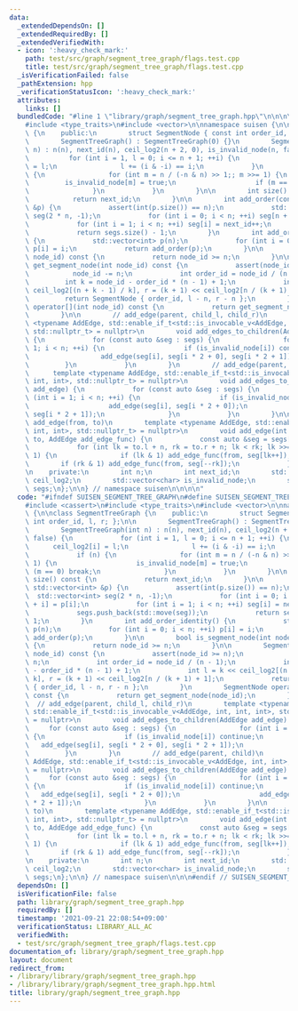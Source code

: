 ```yaml
---
data:
  _extendedDependsOn: []
  _extendedRequiredBy: []
  _extendedVerifiedWith:
  - icon: ':heavy_check_mark:'
    path: test/src/graph/segment_tree_graph/flags.test.cpp
    title: test/src/graph/segment_tree_graph/flags.test.cpp
  _isVerificationFailed: false
  _pathExtension: hpp
  _verificationStatusIcon: ':heavy_check_mark:'
  attributes:
    links: []
  bundledCode: "#line 1 \"library/graph/segment_tree_graph.hpp\"\n\n\n\n#include <cassert>\n\
    #include <type_traits>\n#include <vector>\n\nnamespace suisen {\n\nclass SegmentTreeGraph\
    \ {\n    public:\n        struct SegmentNode { const int order_id, l, r; };\n\n\
    \        SegmentTreeGraph() : SegmentTreeGraph(0) {}\n        SegmentTreeGraph(int\
    \ n) : n(n), next_id(n), ceil_log2(n + 2, 0), is_invalid_node(n, false) {\n  \
    \          for (int i = 1, l = 0; i <= n + 1; ++i) {\n                ceil_log2[i]\
    \ = l;\n                l += (i & -i) == i;\n            }\n            if (n)\
    \ {\n                for (int m = n / (-n & n) >> 1;; m >>= 1) {\n           \
    \         is_invalid_node[m] = true;\n                    if (m == 0) break;\n\
    \                }\n            }\n        }\n\n        int size() const {\n \
    \           return next_id;\n        }\n\n        int add_order(const std::vector<int>\
    \ &p) {\n            assert(int(p.size()) == n);\n            std::vector<int>\
    \ seg(2 * n, -1);\n            for (int i = 0; i < n; ++i) seg[n + i] = p[i];\n\
    \            for (int i = 1; i < n; ++i) seg[i] = next_id++;\n            segs.push_back(std::move(seg));\n\
    \            return segs.size() - 1;\n        }\n        int add_order_identity()\
    \ {\n            std::vector<int> p(n);\n            for (int i = 0; i < n; ++i)\
    \ p[i] = i;\n            return add_order(p);\n        }\n\n        bool is_segment_node(int\
    \ node_id) const {\n            return node_id >= n;\n        }\n\n        SegmentNode\
    \ get_segment_node(int node_id) const {\n            assert(node_id >= n);\n \
    \           node_id -= n;\n            int order_id = node_id / (n - 1);\n   \
    \         int k = node_id - order_id * (n - 1) + 1;\n            int l = k <<\
    \ ceil_log2[(n + k - 1) / k], r = (k + 1) << ceil_log2[n / (k + 1) + 1];\n   \
    \         return SegmentNode { order_id, l - n, r - n };\n        }\n        SegmentNode\
    \ operator[](int node_id) const {\n            return get_segment_node(node_id);\n\
    \        }\n\n        // add_edge(parent, child_l, child_r)\n        template\
    \ <typename AddEdge, std::enable_if_t<std::is_invocable_v<AddEdge, int, int, int>,\
    \ std::nullptr_t> = nullptr>\n        void add_edges_to_children(AddEdge add_edge)\
    \ {\n            for (const auto &seg : segs) {\n                for (int i =\
    \ 1; i < n; ++i) {\n                    if (is_invalid_node[i]) continue;\n  \
    \                  add_edge(seg[i], seg[i * 2 + 0], seg[i * 2 + 1]);\n       \
    \         }\n            }\n        }\n        // add_edge(parent, child)\n  \
    \      template <typename AddEdge, std::enable_if_t<std::is_invocable_v<AddEdge,\
    \ int, int>, std::nullptr_t> = nullptr>\n        void add_edges_to_children(AddEdge\
    \ add_edge) {\n            for (const auto &seg : segs) {\n                for\
    \ (int i = 1; i < n; ++i) {\n                    if (is_invalid_node[i]) continue;\n\
    \                    add_edge(seg[i], seg[i * 2 + 0]);\n                    add_edge(seg[i],\
    \ seg[i * 2 + 1]);\n                }\n            }\n        }\n\n        //\
    \ add_edge(from, to)\n        template <typename AddEdge, std::enable_if_t<std::is_invocable_v<AddEdge,\
    \ int, int>, std::nullptr_t> = nullptr>\n        void add_edge(int from, SegmentNode\
    \ to, AddEdge add_edge_func) {\n            const auto &seg = segs[to.order_id];\n\
    \            for (int lk = to.l + n, rk = to.r + n; lk < rk; lk >>= 1, rk >>=\
    \ 1) {\n                if (lk & 1) add_edge_func(from, seg[lk++]);\n        \
    \        if (rk & 1) add_edge_func(from, seg[--rk]);\n            }\n        }\n\
    \n    private:\n        int n;\n        int next_id;\n        std::vector<int>\
    \ ceil_log2;\n        std::vector<char> is_invalid_node;\n        std::vector<std::vector<int>>\
    \ segs;\n};\n\n} // namespace suisen\n\n\n\n"
  code: "#ifndef SUISEN_SEGMENT_TREE_GRAPH\n#define SUISEN_SEGMENT_TREE_GRAPH\n\n\
    #include <cassert>\n#include <type_traits>\n#include <vector>\n\nnamespace suisen\
    \ {\n\nclass SegmentTreeGraph {\n    public:\n        struct SegmentNode { const\
    \ int order_id, l, r; };\n\n        SegmentTreeGraph() : SegmentTreeGraph(0) {}\n\
    \        SegmentTreeGraph(int n) : n(n), next_id(n), ceil_log2(n + 2, 0), is_invalid_node(n,\
    \ false) {\n            for (int i = 1, l = 0; i <= n + 1; ++i) {\n          \
    \      ceil_log2[i] = l;\n                l += (i & -i) == i;\n            }\n\
    \            if (n) {\n                for (int m = n / (-n & n) >> 1;; m >>=\
    \ 1) {\n                    is_invalid_node[m] = true;\n                    if\
    \ (m == 0) break;\n                }\n            }\n        }\n\n        int\
    \ size() const {\n            return next_id;\n        }\n\n        int add_order(const\
    \ std::vector<int> &p) {\n            assert(int(p.size()) == n);\n          \
    \  std::vector<int> seg(2 * n, -1);\n            for (int i = 0; i < n; ++i) seg[n\
    \ + i] = p[i];\n            for (int i = 1; i < n; ++i) seg[i] = next_id++;\n\
    \            segs.push_back(std::move(seg));\n            return segs.size() -\
    \ 1;\n        }\n        int add_order_identity() {\n            std::vector<int>\
    \ p(n);\n            for (int i = 0; i < n; ++i) p[i] = i;\n            return\
    \ add_order(p);\n        }\n\n        bool is_segment_node(int node_id) const\
    \ {\n            return node_id >= n;\n        }\n\n        SegmentNode get_segment_node(int\
    \ node_id) const {\n            assert(node_id >= n);\n            node_id -=\
    \ n;\n            int order_id = node_id / (n - 1);\n            int k = node_id\
    \ - order_id * (n - 1) + 1;\n            int l = k << ceil_log2[(n + k - 1) /\
    \ k], r = (k + 1) << ceil_log2[n / (k + 1) + 1];\n            return SegmentNode\
    \ { order_id, l - n, r - n };\n        }\n        SegmentNode operator[](int node_id)\
    \ const {\n            return get_segment_node(node_id);\n        }\n\n      \
    \  // add_edge(parent, child_l, child_r)\n        template <typename AddEdge,\
    \ std::enable_if_t<std::is_invocable_v<AddEdge, int, int, int>, std::nullptr_t>\
    \ = nullptr>\n        void add_edges_to_children(AddEdge add_edge) {\n       \
    \     for (const auto &seg : segs) {\n                for (int i = 1; i < n; ++i)\
    \ {\n                    if (is_invalid_node[i]) continue;\n                 \
    \   add_edge(seg[i], seg[i * 2 + 0], seg[i * 2 + 1]);\n                }\n   \
    \         }\n        }\n        // add_edge(parent, child)\n        template <typename\
    \ AddEdge, std::enable_if_t<std::is_invocable_v<AddEdge, int, int>, std::nullptr_t>\
    \ = nullptr>\n        void add_edges_to_children(AddEdge add_edge) {\n       \
    \     for (const auto &seg : segs) {\n                for (int i = 1; i < n; ++i)\
    \ {\n                    if (is_invalid_node[i]) continue;\n                 \
    \   add_edge(seg[i], seg[i * 2 + 0]);\n                    add_edge(seg[i], seg[i\
    \ * 2 + 1]);\n                }\n            }\n        }\n\n        // add_edge(from,\
    \ to)\n        template <typename AddEdge, std::enable_if_t<std::is_invocable_v<AddEdge,\
    \ int, int>, std::nullptr_t> = nullptr>\n        void add_edge(int from, SegmentNode\
    \ to, AddEdge add_edge_func) {\n            const auto &seg = segs[to.order_id];\n\
    \            for (int lk = to.l + n, rk = to.r + n; lk < rk; lk >>= 1, rk >>=\
    \ 1) {\n                if (lk & 1) add_edge_func(from, seg[lk++]);\n        \
    \        if (rk & 1) add_edge_func(from, seg[--rk]);\n            }\n        }\n\
    \n    private:\n        int n;\n        int next_id;\n        std::vector<int>\
    \ ceil_log2;\n        std::vector<char> is_invalid_node;\n        std::vector<std::vector<int>>\
    \ segs;\n};\n\n} // namespace suisen\n\n\n#endif // SUISEN_SEGMENT_TREE_GRAPH\n"
  dependsOn: []
  isVerificationFile: false
  path: library/graph/segment_tree_graph.hpp
  requiredBy: []
  timestamp: '2021-09-21 22:08:54+09:00'
  verificationStatus: LIBRARY_ALL_AC
  verifiedWith:
  - test/src/graph/segment_tree_graph/flags.test.cpp
documentation_of: library/graph/segment_tree_graph.hpp
layout: document
redirect_from:
- /library/library/graph/segment_tree_graph.hpp
- /library/library/graph/segment_tree_graph.hpp.html
title: library/graph/segment_tree_graph.hpp
---
```

